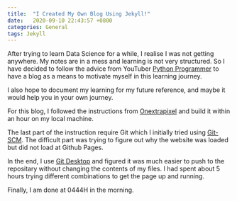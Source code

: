 ```yaml
---
title:  "I Created My Own Blog Using Jekyll!"
date:   2020-09-10 22:43:57 +0800
categories: General
tags: Jekyll
---
```


After trying to learn Data Science for a while, I realise I was not getting anywhere. My notes are in a mess and learning is not very structured. So I have decided to follow the advice from YouTuber [Python Programmer] to have a blog as a means to motivate myself in this learning journey.

I also hope to document my learning for my future reference, and maybe it would help you in your own journey.

For this blog, I followed the instructions from [Onextrapixel] and build it within an hour on my local machine.

The last part of the instruction require Git which I initially tried using [Git-SCM]. The difficult part was trying to figure out why the website was loaded but did not load at Github Pages.

In the end, I use [Git Desktop] and figured it was much easier to push to the repositary without changing the contents of my files. I had spent about 5 hours trying different combinations to get the page up and running.

Finally, I am done at 0444H in the morning.

[Python Programmer]: https://www.youtube.com/channel/UC68KSmHePPePCjW4v57VPQg
[Onextrapixel]: https://onextrapixel.com/start-jekyll-blog-github-pages-free/
[Git-SCM]: https://git-scm.com/
[Git Desktop]: https://desktop.github.com/
